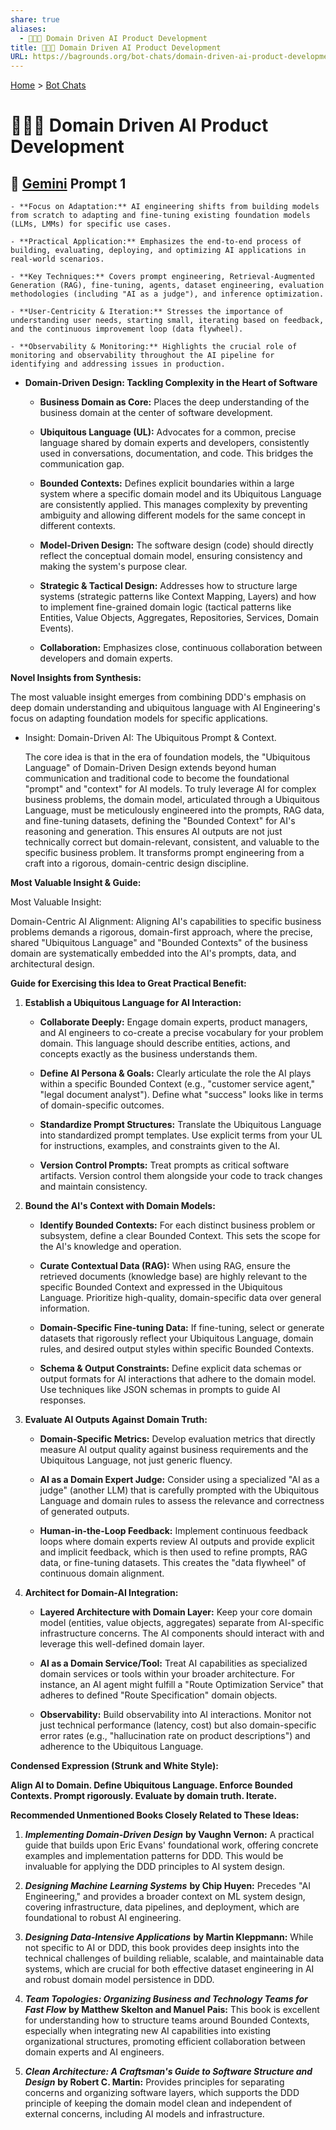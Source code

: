 ```yaml
---
share: true
aliases:
  - 🧩🏢🤖 Domain Driven AI Product Development
title: 🧩🏢🤖 Domain Driven AI Product Development
URL: https://bagrounds.org/bot-chats/domain-driven-ai-product-development
---
```

[Home](../index.md) > [Bot Chats](./index.md)  
# 🧩🏢🤖 Domain Driven AI Product Development  
## 💬 [Gemini](../software/gemini.md) Prompt 1  
>   
    - **Focus on Adaptation:** AI engineering shifts from building models from scratch to adapting and fine-tuning existing foundation models (LLMs, LMMs) for specific use cases.  
  
    - **Practical Application:** Emphasizes the end-to-end process of building, evaluating, deploying, and optimizing AI applications in real-world scenarios.  
  
    - **Key Techniques:** Covers prompt engineering, Retrieval-Augmented Generation (RAG), fine-tuning, agents, dataset engineering, evaluation methodologies (including "AI as a judge"), and inference optimization.  
  
    - **User-Centricity & Iteration:** Stresses the importance of understanding user needs, starting small, iterating based on feedback, and the continuous improvement loop (data flywheel).  
  
    - **Observability & Monitoring:** Highlights the crucial role of monitoring and observability throughout the AI pipeline for identifying and addressing issues in production.  
  
- **Domain-Driven Design: Tackling Complexity in the Heart of Software**  
  
    - **Business Domain as Core:** Places the deep understanding of the business domain at the center of software development.  
  
    - **Ubiquitous Language (UL):** Advocates for a common, precise language shared by domain experts and developers, consistently used in conversations, documentation, and code. This bridges the communication gap.  
  
    - **Bounded Contexts:** Defines explicit boundaries within a large system where a specific domain model and its Ubiquitous Language are consistently applied. This manages complexity by preventing ambiguity and allowing different models for the same concept in different contexts.  
  
    - **Model-Driven Design:** The software design (code) should directly reflect the conceptual domain model, ensuring consistency and making the system's purpose clear.  
  
    - **Strategic & Tactical Design:** Addresses how to structure large systems (strategic patterns like Context Mapping, Layers) and how to implement fine-grained domain logic (tactical patterns like Entities, Value Objects, Aggregates, Repositories, Services, Domain Events).  
  
    - **Collaboration:** Emphasizes close, continuous collaboration between developers and domain experts.  
  
**Novel Insights from Synthesis:**  
  
The most valuable insight emerges from combining DDD's emphasis on deep domain understanding and ubiquitous language with AI Engineering's focus on adapting foundation models for specific applications.  
  
- Insight: Domain-Driven AI: The Ubiquitous Prompt & Context.  
  
    The core idea is that in the era of foundation models, the "Ubiquitous Language" of Domain-Driven Design extends beyond human communication and traditional code to become the foundational "prompt" and "context" for AI models. To truly leverage AI for complex business problems, the domain model, articulated through a Ubiquitous Language, must be meticulously engineered into the prompts, RAG data, and fine-tuning datasets, defining the "Bounded Context" for AI's reasoning and generation. This ensures AI outputs are not just technically correct but domain-relevant, consistent, and valuable to the specific business problem. It transforms prompt engineering from a craft into a rigorous, domain-centric design discipline.  
  
**Most Valuable Insight & Guide:**  
  
Most Valuable Insight:  
  
Domain-Centric AI Alignment: Aligning AI's capabilities to specific business problems demands a rigorous, domain-first approach, where the precise, shared "Ubiquitous Language" and "Bounded Contexts" of the business domain are systematically embedded into the AI's prompts, data, and architectural design.  
  
**Guide for Exercising this Idea to Great Practical Benefit:**  
  
1. **Establish a Ubiquitous Language for AI Interaction:**  
  
    - **Collaborate Deeply:** Engage domain experts, product managers, and AI engineers to co-create a precise vocabulary for your problem domain. This language should describe entities, actions, and concepts exactly as the business understands them.  
  
    - **Define AI Persona & Goals:** Clearly articulate the role the AI plays within a specific Bounded Context (e.g., "customer service agent," "legal document analyst"). Define what "success" looks like in terms of domain-specific outcomes.  
  
    - **Standardize Prompt Structures:** Translate the Ubiquitous Language into standardized prompt templates. Use explicit terms from your UL for instructions, examples, and constraints given to the AI.  
  
    - **Version Control Prompts:** Treat prompts as critical software artifacts. Version control them alongside your code to track changes and maintain consistency.  
  
2. **Bound the AI's Context with Domain Models:**  
  
    - **Identify Bounded Contexts:** For each distinct business problem or subsystem, define a clear Bounded Context. This sets the scope for the AI's knowledge and operation.  
  
    - **Curate Contextual Data (RAG):** When using RAG, ensure the retrieved documents (knowledge base) are highly relevant to the specific Bounded Context and expressed in the Ubiquitous Language. Prioritize high-quality, domain-specific data over general information.  
  
    - **Domain-Specific Fine-tuning Data:** If fine-tuning, select or generate datasets that rigorously reflect your Ubiquitous Language, domain rules, and desired output styles within specific Bounded Contexts.  
  
    - **Schema & Output Constraints:** Define explicit data schemas or output formats for AI interactions that adhere to the domain model. Use techniques like JSON schemas in prompts to guide AI responses.  
  
3. **Evaluate AI Outputs Against Domain Truth:**  
  
    - **Domain-Specific Metrics:** Develop evaluation metrics that directly measure AI output quality against business requirements and the Ubiquitous Language, not just generic fluency.  
  
    - **AI as a Domain Expert Judge:** Consider using a specialized "AI as a judge" (another LLM) that is carefully prompted with the Ubiquitous Language and domain rules to assess the relevance and correctness of generated outputs.  
  
    - **Human-in-the-Loop Feedback:** Implement continuous feedback loops where domain experts review AI outputs and provide explicit and implicit feedback, which is then used to refine prompts, RAG data, or fine-tuning datasets. This creates the "data flywheel" of continuous domain alignment.  
  
4. **Architect for Domain-AI Integration:**  
  
    - **Layered Architecture with Domain Layer:** Keep your core domain model (entities, value objects, aggregates) separate from AI-specific infrastructure concerns. The AI components should interact with and leverage this well-defined domain layer.  
  
    - **AI as a Domain Service/Tool:** Treat AI capabilities as specialized domain services or tools within your broader architecture. For instance, an AI agent might fulfill a "Route Optimization Service" that adheres to defined "Route Specification" domain objects.  
  
    - **Observability:** Build observability into AI interactions. Monitor not just technical performance (latency, cost) but also domain-specific error rates (e.g., "hallucination rate on product descriptions") and adherence to the Ubiquitous Language.  
  
**Condensed Expression (Strunk and White Style):**  
  
**Align AI to Domain. Define Ubiquitous Language. Enforce Bounded Contexts. Prompt rigorously. Evaluate by domain truth. Iterate.**  
  
**Recommended Unmentioned Books Closely Related to These Ideas:**  
  
1. **_Implementing Domain-Driven Design_** **by Vaughn Vernon:** A practical guide that builds upon Eric Evans' foundational work, offering concrete examples and implementation patterns for DDD. This would be invaluable for applying the DDD principles to AI system design.  
  
2. **_Designing Machine Learning Systems_** **by Chip Huyen:** Precedes "AI Engineering," and provides a broader context on ML system design, covering infrastructure, data pipelines, and deployment, which are foundational to robust AI engineering.  
  
3. **_Designing Data-Intensive Applications_** **by Martin Kleppmann:** While not specific to AI or DDD, this book provides deep insights into the technical challenges of building reliable, scalable, and maintainable data systems, which are crucial for both effective dataset engineering in AI and robust domain model persistence in DDD.  
  
4. **_Team Topologies: Organizing Business and Technology Teams for Fast Flow_** **by Matthew Skelton and Manuel Pais:** This book is excellent for understanding how to structure teams around Bounded Contexts, especially when integrating new AI capabilities into existing organizational structures, promoting efficient collaboration between domain experts and AI engineers.  
  
5. **_Clean Architecture: A Craftsman's Guide to Software Structure and Design_** **by Robert C. Martin:** Provides principles for separating concerns and organizing software layers, which supports the DDD principle of keeping the domain model clean and independent of external concerns, including AI models and infrastructure.